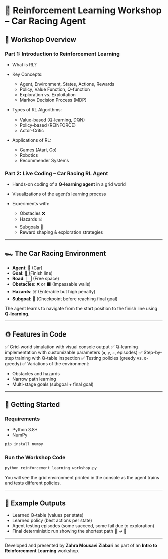 # 🚗 Reinforcement Learning Workshop – Car Racing Agent

## 📖 Workshop Overview

### Part 1: Introduction to Reinforcement Learning

* What is RL?
* Key Concepts:

  * Agent, Environment, States, Actions, Rewards
  * Policy, Value Function, Q-function
  * Exploration vs. Exploitation
  * Markov Decision Process (MDP)
* Types of RL Algorithms:

  * Value-based (Q-learning, DQN)
  * Policy-based (REINFORCE)
  * Actor-Critic
* Applications of RL:

  * Games (Atari, Go)
  * Robotics
  * Recommender Systems

### Part 2: Live Coding – Car Racing RL Agent

* Hands-on coding of a **Q-learning agent** in a grid world
* Visualizations of the agent’s learning process
* Experiments with:

  * Obstacles ❌
  * Hazards ☠️
  * Subgoals 🎯
  * Reward shaping & exploration strategies

---

## 🏎️ The Car Racing Environment

* **Agent**: 🚗 (Car)
* **Goal**: 🏁 (Finish line)
* **Road**: ⬜ (Free space)
* **Obstacles**: ❌ or ⬛ (Impassable walls)
* **Hazards**: ☠️ (Enterable but high penalty)
* **Subgoal**: 🎯 (Checkpoint before reaching final goal)

The agent learns to navigate from the start position to the finish line using **Q-learning**.

---

## ⚙️ Features in Code

✅ Grid-world simulation with visual console output
✅ Q-learning implementation with customizable parameters (`α`, `γ`, `ε`, episodes)
✅ Step-by-step training with Q-table inspection
✅ Testing policies (greedy vs. ε-greedy)
✅ Variations of the environment:

* Obstacles and hazards
* Narrow path learning
* Multi-stage goals (subgoal + final goal)

---

## 🚀 Getting Started

### Requirements

* Python 3.8+
* NumPy

```bash
pip install numpy
```

### Run the Workshop Code

```bash
python reinforcement_learning_workshop.py
```

You will see the grid environment printed in the console as the agent trains and tests different policies.

---

## 🧪 Example Outputs

* Learned Q-table (values per state)
* Learned policy (best actions per state)
* Agent testing episodes (some succeed, some fail due to exploration)
* Final deterministic run showing the shortest path 🚗 → 🏁

---

Developed and presented by **Zahra Mousavi Ziabari**
as part of an **Intro to Reinforcement Learning** workshop.

